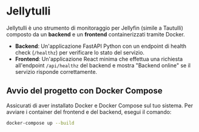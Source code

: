 # Jellytulli

Jellytulli è uno strumento di monitoraggio per Jellyfin (simile a Tautulli) composto da un **backend** e un **frontend** containerizzati tramite Docker.

- **Backend**: Un'applicazione FastAPI Python con un endpoint di health check (`/healthz`) per verificare lo stato del servizio.
- **Frontend**: Un'applicazione React minima che effettua una richiesta all'endpoint `/api/healthz` del backend e mostra "Backend online" se il servizio risponde correttamente.

## Avvio del progetto con Docker Compose

Assicurati di aver installato Docker e Docker Compose sul tuo sistema. Per avviare i container del frontend e del backend, esegui il comando:

```bash
docker-compose up --build
